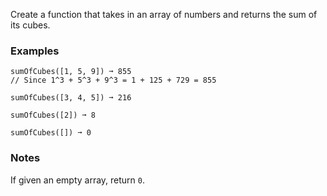 Create a function that takes in an array of numbers and returns the sum of its cubes.


### Examples ###
    sumOfCubes([1, 5, 9]) ➞ 855
    // Since 1^3 + 5^3 + 9^3 = 1 + 125 + 729 = 855

    sumOfCubes([3, 4, 5]) ➞ 216

    sumOfCubes([2]) ➞ 8

    sumOfCubes([]) ➞ 0


### Notes ###
If given an empty array, return `0`.